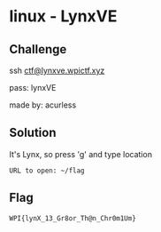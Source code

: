 # linux - LynxVE

## Challenge
ssh ctf@lynxve.wpictf.xyz

pass: lynxVE

made by: acurless

## Solution
It's Lynx, so press 'g' and type location
```
URL to open: ~/flag
```

## Flag
```
WPI{lynX_13_Gr8or_Th@n_Chr0m1Um}
```
